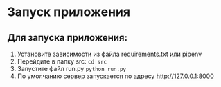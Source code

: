 # Запуск приложения

## Для запуска приложения:
1. Установите зависимости из файла requirements.txt или pipenv
2. Перейдите в папку src: `cd src`
3. Запустите файл run.py `python run.py`
4. По умолчанию сервер запускается по адресу http://127.0.0.1:8000
